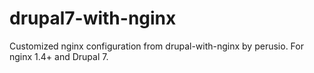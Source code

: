 drupal7-with-nginx
==================

Customized nginx configuration from drupal-with-nginx by perusio.  For nginx 1.4+ and Drupal 7.
